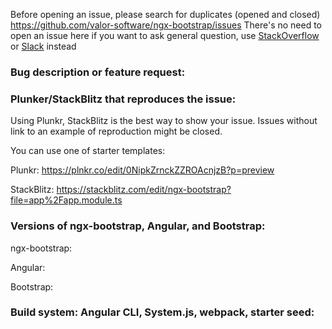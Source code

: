 Before opening an issue, please search for duplicates (opened and closed)
https://github.com/valor-software/ngx-bootstrap/issues
There's no need to open an issue here if you want to ask general question, use [StackOverflow](https://stackoverflow.com/questions/tagged/ngx-bootstrap) or [Slack](https://join.slack.com/t/ngx-home/shared_invite/enQtNTExMTY5MzcwMTM0LWQ5M2Y4OWM0OGJjNmZiOGYyNjFlZTdlOGI1YjcxYWQ2ODhiOTY4NzhiODgwMTIzNDczODIyNWNmM2RlYWRhNTg) instead

### Bug description or feature request:

### Plunker/StackBlitz that reproduces the issue:
Using Plunkr, StackBlitz is the best way to show your issue. Issues without link to an example of reproduction might be closed.

You can use one of starter templates:

Plunkr: https://plnkr.co/edit/0NipkZrnckZZROAcnjzB?p=preview

StackBlitz: https://stackblitz.com/edit/ngx-bootstrap?file=app%2Fapp.module.ts


### Versions of ngx-bootstrap, Angular, and Bootstrap:

ngx-bootstrap:

Angular:

Bootstrap:

### Build system: Angular CLI, System.js, webpack, starter seed:
